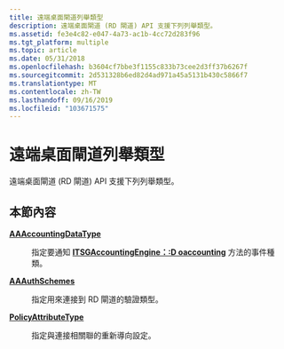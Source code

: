 ```yaml
---
title: 遠端桌面閘道列舉類型
description: 遠端桌面閘道 (RD 閘道) API 支援下列列舉類型。
ms.assetid: fe3e4c82-e047-4a73-ac1b-4cc72d283f96
ms.tgt_platform: multiple
ms.topic: article
ms.date: 05/31/2018
ms.openlocfilehash: b3604cf7bbe3f1155c833b73cee2d3ff37b6267f
ms.sourcegitcommit: 2d531328b6ed82d4ad971a45a5131b430c5866f7
ms.translationtype: MT
ms.contentlocale: zh-TW
ms.lasthandoff: 09/16/2019
ms.locfileid: "103671575"
---
```

# <a name="remote-desktop-gateway-enumeration-types"></a>遠端桌面閘道列舉類型

遠端桌面閘道 (RD 閘道) API 支援下列列舉類型。

## <a name="in-this-section"></a>本節內容

<dl> <dt>

[**AAAccountingDataType**](/windows/win32/api/tsgpolicyengine/ne-tsgpolicyengine-aaaccountingdatatype)
</dt> <dd>

指定要通知 [**ITSGAccountingEngine：:D oaccounting**](/windows/desktop/api/TSGPolicyEngine/nf-tsgpolicyengine-itsgaccountingengine-doaccounting) 方法的事件種類。

</dd> <dt>

[**AAAuthSchemes**](/windows/win32/api/tsgpolicyengine/ne-tsgpolicyengine-aaauthschemes)
</dt> <dd>

指定用來連接到 RD 閘道的驗證類型。

</dd> <dt>

[**PolicyAttributeType**](/windows/win32/api/tsgpolicyengine/ne-tsgpolicyengine-policyattributetype)
</dt> <dd>

指定與連接相關聯的重新導向設定。

</dd> </dl>

 

 




